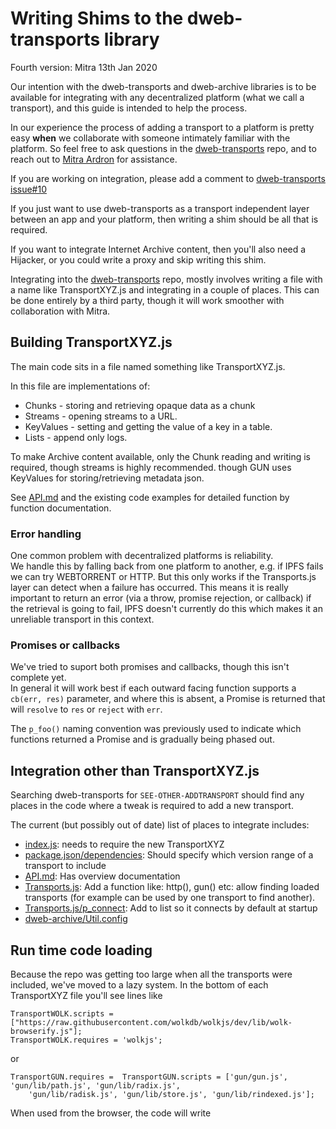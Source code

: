 # Writing Shims to the dweb-transports library

Fourth version: Mitra 13th Jan 2020

Our intention with the dweb-transports and dweb-archive libraries is to be available for integrating with any decentralized platform (what we call a transport), 
and this guide is intended to help the process.

In our experience the process of adding a transport to a platform is pretty easy
**when** we collaborate with someone intimately familiar with the platform.
So feel free to ask questions in the 
[dweb-transports](https://github.com/internetarchive/dweb-transports/issues) repo,
and to reach out to [Mitra Ardron](mitra@archive.org) for assistance. 

If you are working on integration, please add a comment to
[dweb-transports issue#10](https://github.com/internetarchive/dweb-transports/issues/10)

If you just want to use dweb-transports as a transport independent layer between an app and your platform, then 
writing a shim should be all that is required. 

If you want to integrate Internet Archive content, then you'll also need a Hijacker, 
or you could write a proxy and skip writing this shim.

Integrating into the [dweb-transports](https://github.com/internetarchive/dweb-transports) repo, 
 mostly involves writing a file with a name like TransportXYZ.js 
and integrating in a couple of places. This can be done entirely by a third party,
though it will work smoother with collaboration with Mitra. 

## Building TransportXYZ.js

The main code sits in a file named something like TransportXYZ.js. 

In this file are implementations of:
* Chunks - storing and retrieving opaque data as a chunk 
* Streams - opening streams to a URL.
* KeyValues - setting and getting the value of a key in a table. 
* Lists - append only logs.

To make Archive content available, only the Chunk reading and writing is required, though streams is highly recommended.
though GUN uses KeyValues for storing/retrieving metadata json. 

See [API.md](./API.md) and the existing code examples for detailed function by function documentation. 

### Error handling
One common problem with decentralized platforms is reliability.  
We handle this by falling back from one platform to another,
e.g. if IPFS fails we can try WEBTORRENT or HTTP. 
But this only works if the Transports.js layer can detect when a failure has occurred. 
This means it is really important to return an error (via a throw, promise rejection, or callback) if the retrieval
is going to fail, IPFS doesn't currently do this which makes it an unreliable transport in this context.

### Promises or callbacks
We've tried to suport both promises and callbacks, though this isn't complete yet.  
In general it will work best if each outward facing function supports a `cb(err, res)` parameter,
and where this is absent, a Promise is returned that will `resolve` to `res` or `reject` with `err`.

The `p_foo()` naming convention was previously used to indicate which functions returned a Promise 
and is gradually being phased out. 

## Integration other than TransportXYZ.js

Searching dweb-transports for `SEE-OTHER-ADDTRANSPORT` should find any places in the code where a tweak is
required to add a new transport. 

The current (but possibly out of date) list of places to integrate includes:

* [index.js](./index.js): needs to require the new TransportXYZ
* [package.json/dependencies](./package.json#L13): Should specify which version range of a transport to include
* [API.md](./API.md): Has overview documentation
* [Transports.js](./Transports.js#L78): Add a function like: http(), gun() etc: allow finding loaded transports (for example can be used by one transport to find another).
* [Transports.js/p_connect](./Transports.js#L625): Add to list so it connects by default at startup
* [dweb-archive/Util.config](https://github.com/internetarchive/dweb-archive/blob/master/Util.js#L135)

## Run time code loading

Because the repo was getting too large when all the transports were included, we've moved to a lazy system. 
In the bottom of each TransportXYZ file you'll see lines like 
```
TransportWOLK.scripts = ["https://raw.githubusercontent.com/wolkdb/wolkjs/dev/lib/wolk-browserify.js"];
TransportWOLK.requires = 'wolkjs';
```
or
```
TransportGUN.requires =  TransportGUN.scripts = ['gun/gun.js', 'gun/lib/path.js', 'gun/lib/radix.js',
    'gun/lib/radisk.js', 'gun/lib/store.js', 'gun/lib/rindexed.js'];
```
When used from the browser, the code will write <script> tags into the page that
retrieve a webpacked file. That file should set for example `window.WOLK` so that your shim 
can find your code.  

When used by node, it will do a dynamic "require" to fetch from one of the CDNs.

DO NOT require your libraries at the top of the shim, as this makes everyone dependent on your library.

### Streams
Chunked streams may be the easiest, or hardest part to implement, depending on your complexity! 

In theory it can be as simple as implementing `createReadStreamFetch(url, {start, end}, cb)` 
because the Transport.js class has a reasonable set of default methods to piece together the externally facing 
methods from this. See TransportHTTP.js for an example. 

At the next level of complexity, on many platforms a stream is opened, and can then be randomly retrieved from,
in which case you implement `createReadStreamID(url, cb)` to start the stream fetching, and return a pointer and
`createReadStreamFetch(id, {start, end}, cb)` to use this pointer for retrieving specific chunks. 
See TransportWEBTORRENT.js for an example

Most transports open a stream asynchronously, but IPFS has a synchronousreturn, 
in which case implement `createReadStreamID`, and `createReadStreamSync(id, opts, cb)` 
and override `createReadStreamFetch` to use `createReadStreamSync`.  See TransportIPFS.js for an example.

But ... it can get complicated, for example TransportIPFS overrides `createReadStreamFunction` 
to destroy previous streams for the same file. 

Note that there are multiple consumer APIs to streams 
```
function({start, end}, cb(err, stream)) # Read a previously setup stream as required by <VIDEO> and <AUDIO>
createReadStreamFunction(url,cb) # Return the function above for a given url 
p_f_createReadStream(url, opts) # Return a promise that returns the function
createReadStream(url, opts, cb) # Asynchronously open a stream 
createReadStreamSync(url, opts, cb) # Syncronously (wraps async with a through stream returned immediately)
```
### Partial implementation.

Its perfectly legitimate to only implement the parts of the API that the underlying platform implements, 
though it will work better if the others are implemented as well, 
for example:
* a list can be implemented on top of a KeyValue system by adding a new item with a key being a timestamp.
* key-value can be implemented on top of lists, by appending a {key: value} data structure, and filtering on retrieval.

**monitor** and **listmonitor** will only work if the underlying system supports them,
and its perfectly reasonable not to implement them. 
They aren't currently used by the dweb-archive / dweb.archive.org code.

Make sure that `TransportXYZ.js` `constructor()` correctly covers what functions are implemented in the
`.supportFunctions` field. 
This field is used by Transports to see which transports to try for which functionality.

For example if "store" is listed in TransportXYZ.supportFunctions,
then a call to Transports.p_rawstore() will attempt to store using XYZ, 
and add whatever URL `TransportXYZ.p_rawstore()` returns to the array of URLs where the content is stored. 

## Installation for testing

Once you've built and tested it, please ask Mitra to create a branch in dweb-transports, 
and submit a pull request for it. 


